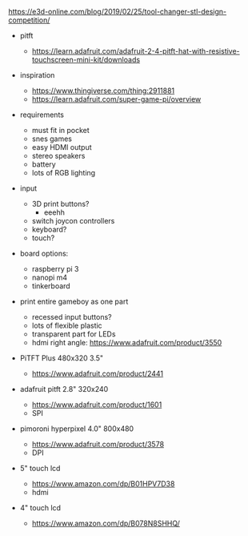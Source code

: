 https://e3d-online.com/blog/2019/02/25/tool-changer-stl-design-competition/


- pitft
  - https://learn.adafruit.com/adafruit-2-4-pitft-hat-with-resistive-touchscreen-mini-kit/downloads

- inspiration 
    - https://www.thingiverse.com/thing:2911881
    - https://learn.adafruit.com/super-game-pi/overview


- requirements
  - must fit in pocket
  - snes games
  - easy HDMI output
  - stereo speakers
  - battery
  - lots of RGB lighting

- input
  - 3D print buttons?
    - eeehh
  - switch joycon controllers
  - keyboard?
  - touch?

- board options:
    - raspberry pi 3
    - nanopi m4
    - tinkerboard

- print entire gameboy as one part
  - recessed input buttons?
  - lots of flexible plastic
  - transparent part for LEDs
  - hdmi right angle: https://www.adafruit.com/product/3550

- PiTFT Plus 480x320 3.5"
    - https://www.adafruit.com/product/2441 


- adafruit pitft 2.8" 320x240
    - https://www.adafruit.com/product/1601
    - SPI

- pimoroni hyperpixel 4.0" 800x480
    - https://www.adafruit.com/product/3578
    - DPI

- 5" touch lcd
    - https://www.amazon.com/dp/B01HPV7D38
    - hdmi

- 4" touch lcd 
    - https://www.amazon.com/dp/B078N8SHHQ/